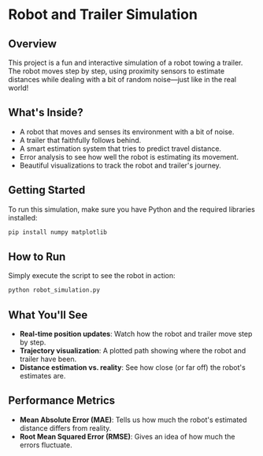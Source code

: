 # Robot and Trailer Simulation 

## Overview
This project is a fun and interactive simulation of a robot towing a trailer. The robot moves step by step, using proximity sensors to estimate distances while dealing with a bit of random noise—just like in the real world! 

## What's Inside?
- A robot that moves and senses its environment with a bit of noise.
- A trailer that faithfully follows behind.
- A smart estimation system that tries to predict travel distance.
- Error analysis to see how well the robot is estimating its movement.
- Beautiful visualizations to track the robot and trailer's journey.

## Getting Started 
To run this simulation, make sure you have Python and the required libraries installed:

```bash
pip install numpy matplotlib
```

## How to Run 
Simply execute the script to see the robot in action:

```bash
python robot_simulation.py
```

## What You'll See 
- **Real-time position updates**: Watch how the robot and trailer move step by step.
- **Trajectory visualization**: A plotted path showing where the robot and trailer have been.
- **Distance estimation vs. reality**: See how close (or far off) the robot's estimates are.

## Performance Metrics 
- **Mean Absolute Error (MAE)**: Tells us how much the robot's estimated distance differs from reality.
- **Root Mean Squared Error (RMSE)**: Gives an idea of how much the errors fluctuate.




